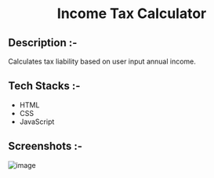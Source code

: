 # <p align="center">Income Tax Calculator</p>

## Description :-

Calculates tax liability based on user input annual income.

## Tech Stacks :-

- HTML
- CSS
- JavaScript

## Screenshots :-

![image](https://github.com/Rakesh9100/CalcDiverse/assets/73993775/4d9fdf3a-1b2e-49e6-9fa2-b459f49f6634)
